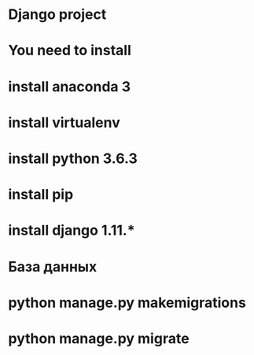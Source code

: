 # Django project

# You need to install
# install anaconda 3
# install virtualenv
# install python 3.6.3 
# install pip 
# install django 1.11.* 

# База данных 
# python manage.py makemigrations
# python manage.py migrate

